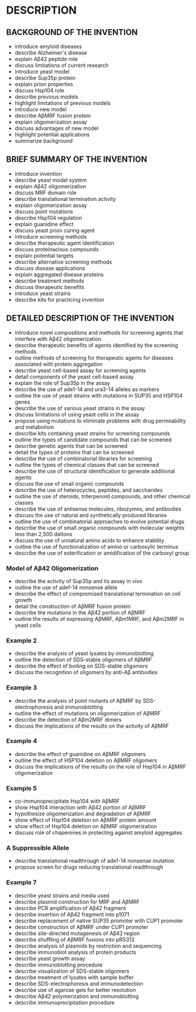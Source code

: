 # DESCRIPTION

## BACKGROUND OF THE INVENTION

- introduce amyloid diseases
- describe Alzheimer's disease
- explain Aβ42 peptide role
- discuss limitations of current research
- introduce yeast model
- describe Sup35p protein
- explain prion properties
- discuss Hsp104 role
- describe previous models
- highlight limitations of previous models
- introduce new model
- describe AβMRF fusion protein
- explain oligomerization assay
- discuss advantages of new model
- highlight potential applications
- summarize background

## BRIEF SUMMARY OF THE INVENTION

- introduce invention
- describe yeast model system
- explain Aβ42 oligomerization
- discuss MRF domain role
- describe translational termination activity
- explain oligomerization assay
- discuss point mutations
- describe Hsp104 regulation
- explain guanidine effect
- discuss yeast prion curing agent
- introduce screening methods
- describe therapeutic agent identification
- discuss proteinacious compounds
- explain potential targets
- describe alternative screening methods
- discuss disease applications
- explain aggregated disease proteins
- describe treatment methods
- discuss therapeutic benefits
- introduce yeast strains
- describe kits for practicing invention

## DETAILED DESCRIPTION OF THE INVENTION

- introduce novel compositions and methods for screening agents that interfere with Aβ42 oligomerization
- describe therapeutic benefits of agents identified by the screening methods
- outline methods of screening for therapeutic agents for diseases associated with protein aggregation
- describe yeast cell-based assay for screening agents
- detail components of the yeast cell-based assay
- explain the role of Sup35p in the assay
- describe the use of ade1-14 and ura3-14 alleles as markers
- outline the use of yeast strains with mutations in SUP35 and HSP104 genes
- describe the use of various yeast strains in the assay
- discuss limitations of using yeast cells in the assay
- propose using mutations to eliminate problems with drug permeability and metabolism
- describe kits containing yeast strains for screening compounds
- outline the types of candidate compounds that can be screened
- describe genetic agents that can be screened
- detail the types of proteins that can be screened
- describe the use of combinatorial libraries for screening
- outline the types of chemical classes that can be screened
- describe the use of structural identification to generate additional agents
- discuss the use of small organic compounds
- describe the use of heterocycles, peptides, and saccharides
- outline the use of steroids, triterpenoid compounds, and other chemical classes
- describe the use of antisense molecules, ribozymes, and antibodies
- discuss the use of natural and synthetically produced libraries
- outline the use of combinatorial approaches to evolve potential drugs
- describe the use of small organic compounds with molecular weights less than 2,500 daltons
- discuss the use of unnatural amino acids to enhance stability
- outline the use of functionalization of amino or carboxylic terminus
- describe the use of esterification or amidification of the carboxyl group

### Model of Aβ42 Oligomerization

- describe the activity of Sup35p and its assay in vivo
- outline the use of ade1-14 nonsense allele
- describe the effect of compromised translational termination on cell growth
- detail the construction of AβMRF fusion protein
- describe the mutations in the Aβ42 portion of AβMRF
- outline the results of expressing AβMRF, Aβm1MRF, and Aβm2MRF in yeast cells

### Example 2

- describe the analysis of yeast lysates by immunoblotting
- outline the detection of SDS-stable oligomers of AβMRF
- describe the effect of boiling on SDS-stable oligomers
- discuss the recognition of oligomers by anti-Aβ antibodies

### Example 3

- describe the analysis of point mutants of AβMRF by SDS-electrophoresis and immunoblotting
- outline the effect of mutations on oligomerization of AβMRF
- describe the detection of Aβm2MRF dimers
- discuss the implications of the results on the activity of AβMRF

### Example 4

- describe the effect of guanidine on AβMRF oligomers
- outline the effect of HSP104 deletion on AβMRF oligomers
- discuss the implications of the results on the role of Hsp104 in AβMRF oligomerization

### Example 5

- co-immunoprecipitate Hsp104 with AβMRF
- show Hsp104 interaction with Aβ42 portion of AβMRF
- hypothesize oligomerization and degradation of AβMRF
- show effect of Hsp104 deletion on AβMRF protein amount
- show effect of Hsp104 deletion on AβMRF oligomerization
- discuss role of chaperones in protecting against amyloid aggregates

### A Suppressible Allele

- describe translational readthrough of ade1-14 nonsense mutation
- propose screen for drugs reducing translational readthrough

### Example 7

- describe yeast strains and media used
- describe plasmid construction for MRF and AβMRF
- describe PCR amplification of Aβ42 fragment
- describe insertion of Aβ42 fragment into p1071
- describe replacement of native SUP35 promoter with CUP1 promoter
- describe construction of AβMRF under CUP1 promoter
- describe site-directed mutagenesis of Aβ42 region
- describe shuffling of AβMRF fusions into pRS313
- describe analysis of plasmids by restriction and sequencing
- describe immunoblot analysis of protein products
- describe yeast growth assay
- describe immunoblotting procedure
- describe visualization of SDS-stable oligomers
- describe treatment of lysates with sample buffer
- describe SDS-electrophoresis and immunodetection
- describe use of agarose gels for better resolution
- describe Aβ42 polymerization and immunoblotting
- describe immunoprecipitation procedure

